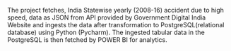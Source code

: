 The project fetches, India Statewise yearly (2008-16) accident due to high speed, data as JSON from API provided by Government Digital India Website and ingests the data after transformation to PostgreSQL(relational database) using Python (Pycharm).
The ingested tabular data in the PostgreSQL is then fetched by POWER BI for analytics.
